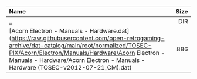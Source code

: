 |Name|Size|
|:---|---:|
|[..](../index.html)|DIR|
|[Acorn Electron - Manuals - Hardware.dat](https://raw.githubusercontent.com/open-retrogaming-archive/dat-catalog/main/root/normalized/TOSEC-PIX/Acorn/Electron/Manuals/Hardware/Acorn Electron - Manuals - Hardware/Acorn Electron - Manuals - Hardware (TOSEC-v2012-07-21_CM).dat)|886|
